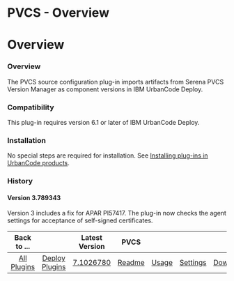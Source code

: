 
PVCS - Overview
===============

# Overview



### Overview




 


The PVCS source configuration plug-in imports artifacts from Serena PVCS Version Manager as 
component versions in IBM UrbanCode Deploy.


### Compatibility


This plug-in requires version 6.1 or later of IBM 
UrbanCode Deploy.


### Installation


No special steps are required for installation. See [Installing plug-ins in 
UrbanCode products](https://www.urbancode.com/resource/installing-plug-ins-in-urbancode-products/ "Installing plug-ins 
in UrbanCode products").


### History


#### Version 3.789343


Version 3 includes a fix for APAR PI57417. The plug-in 
now checks the agent settings for acceptance of self-signed certificates.




|Back to ...||Latest Version|PVCS ||||
| :---: | :---: | :---: | :---: | :---: | :---: | :---: |
|[All Plugins](../../index.md)|[Deploy Plugins](../README.md)|[7.1026780](https://raw.githubusercontent.com/UrbanCode/IBM-UCD-PLUGINS/main/files/PvcsSourceConfig/PvcsSourceConfig-7.1026780.zip)|[Readme](README.md)|[Usage](usage.md)|[Settings](settings.md)|[Downloads](downloads.md)|

